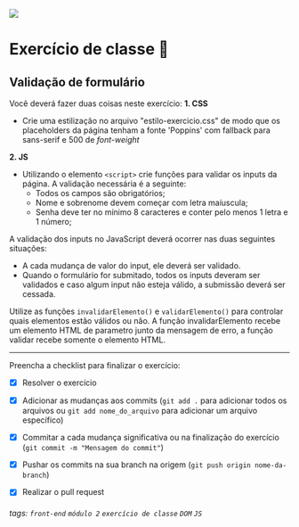![](https://i.imgur.com/xG74tOh.png)

# Exercício de classe 🏫

## Validação de formulário

Você deverá fazer duas coisas neste exercício:
**1. CSS**
  - Crie uma estilização no arquivo "estilo-exercicio.css" de modo que os placeholders da página tenham a fonte 'Poppins' com fallback para sans-serif e 500 de *font-weight*

**2. JS**
  - Utilizando o elemento `<script>` crie funções para validar os inputs da página. A validação necessária é a seguinte:
    - Todos os campos são obrigatórios;
    - Nome e sobrenome devem começar com letra maíuscula;
    - Senha deve ter no mínimo 8 caracteres e conter pelo menos 1 letra e 1 número;

A validação dos inputs no JavaScript deverá ocorrer nas duas seguintes situações:
 - A cada mudança de valor do input, ele deverá ser validado.
 - Quando o formulário for submitado, todos os inputs deveram ser validados e caso algum input não esteja válido, a submissão deverá ser cessada.

Utilize as funções `invalidarElemento()` e `validarElemento()` para controlar quais elementos estão válidos ou não. A função invalidarElemento recebe um elemento HTML de parametro junto da mensagem de erro, a função validar recebe somente o elemento HTML.

---

Preencha a checklist para finalizar o exercício:

- [X] Resolver o exercício
- [X] Adicionar as mudanças aos commits (`git add .` para adicionar todos os arquivos ou `git add nome_do_arquivo` para adicionar um arquivo específico)
- [X] Commitar a cada mudança significativa ou na finalização do exercício (`git commit -m "Mensagem do commit"`)
- [X] Pushar os commits na sua branch na origem (`git push origin nome-da-branch`)
- [X] Realizar o pull request


###### tags: `front-end` `módulo 2` `exercício de classe` `DOM` `JS`
